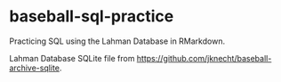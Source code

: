 # baseball-sql-practice
Practicing SQL using the Lahman Database in RMarkdown.

Lahman Database SQLite file from https://github.com/jknecht/baseball-archive-sqlite.
